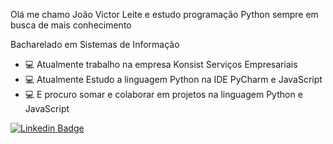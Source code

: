 Olá me chamo João Victor Leite e estudo programação Python sempre em busca de mais  conhecimento

Bacharelado em Sistemas de Informação

- 💻 Atualmente trabalho na empresa Konsist  Serviços Empresariais
- 💻  Atualmente Estudo a linguagem Python na IDE PyCharm e JavaScript
- 💻 E procuro somar e colaborar em projetos na linguagem Python e JavaScript

[![Linkedin Badge](https://img.shields.io/badge/-LinkedIn-blue?style=flat-square&logo=Linkedin&logoColor=white&link=https://www.linkedin.com/in/joãoVictorLeite/)](https://www.linkedin.com/in/joãoVictorLeite/)
